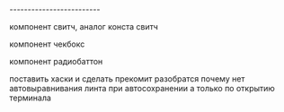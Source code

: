 *-------------------------*

компонент свитч, аналог конста свитч

компонент чекбокс

компонент радиобаттон

поставить хаски и сделать прекомит
разобратся почему нет автовыравнивания линта при автосохранении а только по открытию терминала








